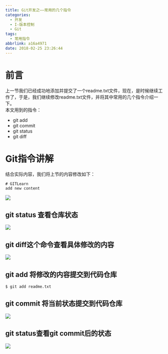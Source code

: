 ```yaml
---
title: Git开发之——常用的几个指令
categories:
  - 开发
  - I-版本控制
  - Git
tags:
  - 常用指令
abbrlink: a16a4971
date: 2018-02-25 23:26:44
---
```


# 前言
上一节我们已经成功地添加并提交了一个readme.txt文件，现在，是时候继续工作了，于是，我们继续修改readme.txt文件，并将其中常用的几个指令介绍一下。     
本文用到的指令：  

- git add 
- git commit 
- git status
- git diff

<!--more-->

# Git指令讲解

结合实际内容，我们将上节的内容修改如下：  

	# GITLearn
	add new content


![][1]
## git status 查看仓库状态
![][2]  
## git diff这个命令查看具体修改的内容  
![][3]   
## git add 将修改的内容提交到代码仓库  

	$ git add readme.txt  
## git commit 将当前状态提交到代码仓库  
![][4]  
## git status查看git commit后的状态
![][5] 




[1]: https://cdn.jsdelivr.net/gh/PGzxc/CDN/blog-image/git-add-content.png
[2]: https://cdn.jsdelivr.net/gh/PGzxc/CDN/blog-image/git-add-status.png
[3]: https://cdn.jsdelivr.net/gh/PGzxc/CDN/blog-image/git-add-diff.png
[4]: https://cdn.jsdelivr.net/gh/PGzxc/CDN/blog-image/git-add-commit.png
[5]: https://cdn.jsdelivr.net/gh/PGzxc/CDN/blog-image/git-add-commit-status.png

